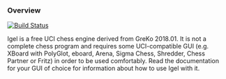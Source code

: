 ### Overview

[![Build Status](https://api.travis-ci.org/vshcherbyna/igel.svg?branch=master)](https://travis-ci.org/vshcherbyna/igel)

Igel is a free UCI chess engine derived from GreKo 2018.01. It is
not a complete chess program and requires some UCI-compatible GUI
(e.g. XBoard with PolyGlot, eboard, Arena, Sigma Chess, Shredder, Chess
Partner or Fritz) in order to be used comfortably. Read the
documentation for your GUI of choice for information about how to use
Igel with it.
